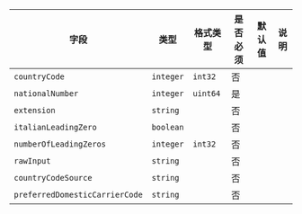 | 字段 | 类型 | 格式类型 | 是否必须 | 默认值 | 说明 |
|---|---|---|---|---|---|
| `countryCode` | `integer` | `int32` | 否 |  |
| `nationalNumber` | `integer` | `uint64` | 是 |  |
| `extension` | `string` |  | 否 |  |
| `italianLeadingZero` | `boolean` |  | 否 |  |
| `numberOfLeadingZeros` | `integer` | `int32` | 否 |  |
| `rawInput` | `string` |  | 否 |  |
| `countryCodeSource` | `string` |  | 否 |  |
| `preferredDomesticCarrierCode` | `string` |  | 否 |  |
